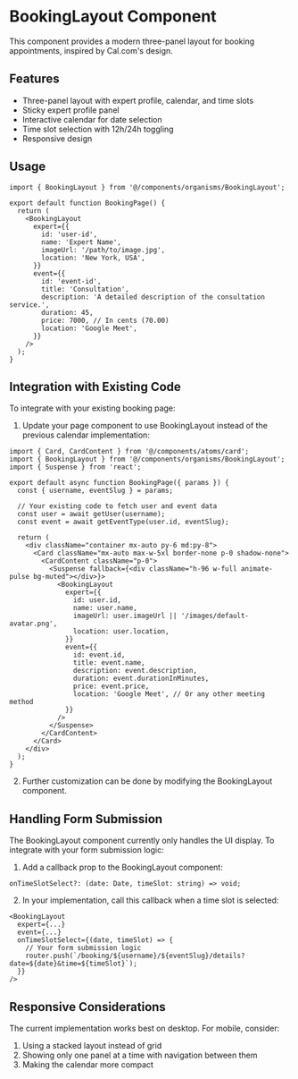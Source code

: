 # BookingLayout Component

This component provides a modern three-panel layout for booking appointments, inspired by Cal.com's design.

## Features

- Three-panel layout with expert profile, calendar, and time slots
- Sticky expert profile panel
- Interactive calendar for date selection
- Time slot selection with 12h/24h toggling
- Responsive design

## Usage

```tsx
import { BookingLayout } from '@/components/organisms/BookingLayout';

export default function BookingPage() {
  return (
    <BookingLayout
      expert={{
        id: 'user-id',
        name: 'Expert Name',
        imageUrl: '/path/to/image.jpg',
        location: 'New York, USA',
      }}
      event={{
        id: 'event-id',
        title: 'Consultation',
        description: 'A detailed description of the consultation service.',
        duration: 45,
        price: 7000, // In cents (70.00)
        location: 'Google Meet',
      }}
    />
  );
}
```

## Integration with Existing Code

To integrate with your existing booking page:

1. Update your page component to use BookingLayout instead of the previous calendar implementation:

```tsx
import { Card, CardContent } from '@/components/atoms/card';
import { BookingLayout } from '@/components/organisms/BookingLayout';
import { Suspense } from 'react';

export default async function BookingPage({ params }) {
  const { username, eventSlug } = params;

  // Your existing code to fetch user and event data
  const user = await getUser(username);
  const event = await getEventType(user.id, eventSlug);

  return (
    <div className="container mx-auto py-6 md:py-8">
      <Card className="mx-auto max-w-5xl border-none p-0 shadow-none">
        <CardContent className="p-0">
          <Suspense fallback={<div className="h-96 w-full animate-pulse bg-muted"></div>}>
            <BookingLayout
              expert={{
                id: user.id,
                name: user.name,
                imageUrl: user.imageUrl || '/images/default-avatar.png',
                location: user.location,
              }}
              event={{
                id: event.id,
                title: event.name,
                description: event.description,
                duration: event.durationInMinutes,
                price: event.price,
                location: 'Google Meet', // Or any other meeting method
              }}
            />
          </Suspense>
        </CardContent>
      </Card>
    </div>
  );
}
```

2. Further customization can be done by modifying the BookingLayout component.

## Handling Form Submission

The BookingLayout component currently only handles the UI display. To integrate with your form submission logic:

1. Add a callback prop to the BookingLayout component:

```tsx
onTimeSlotSelect?: (date: Date, timeSlot: string) => void;
```

2. In your implementation, call this callback when a time slot is selected:

```tsx
<BookingLayout
  expert={...}
  event={...}
  onTimeSlotSelect={(date, timeSlot) => {
    // Your form submission logic
    router.push(`/booking/${username}/${eventSlug}/details?date=${date}&time=${timeSlot}`);
  }}
/>
```

## Responsive Considerations

The current implementation works best on desktop. For mobile, consider:

1. Using a stacked layout instead of grid
2. Showing only one panel at a time with navigation between them
3. Making the calendar more compact
